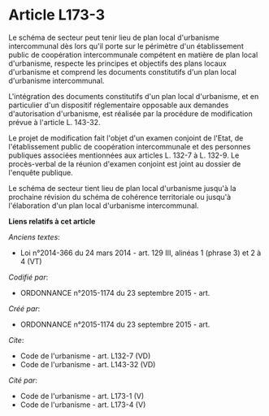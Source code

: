 # Article L173-3

Le schéma de secteur peut tenir lieu de plan local d'urbanisme intercommunal dès lors qu'il porte sur le périmètre d'un
établissement public de coopération intercommunale compétent en matière de plan local d'urbanisme, respecte les principes et
objectifs des plans locaux d'urbanisme et comprend les documents constitutifs d'un plan local d'urbanisme intercommunal. 

L'intégration des documents constitutifs d'un plan local d'urbanisme, et en particulier d'un dispositif réglementaire
opposable aux demandes d'autorisation d'urbanisme, est réalisée par la procédure de modification prévue à l'article L.
143-32. 

Le projet de modification fait l'objet d'un examen conjoint de l'Etat, de l'établissement public de coopération
intercommunale et des personnes publiques associées mentionnées aux articles L. 132-7 à L. 132-9. Le procès-verbal de la
réunion d'examen conjoint est joint au dossier de l'enquête publique. 

Le schéma de secteur tient lieu de plan local d'urbanisme jusqu'à la prochaine révision du schéma de cohérence territoriale
ou jusqu'à l'élaboration d'un plan local d'urbanisme intercommunal.

**Liens relatifs à cet article**

_Anciens textes_:

  - Loi n°2014-366 du 24 mars 2014 - art. 129 III, alinéas 1 (phrase 3) et 2 à 4  (VT)

_Codifié par_:

  - ORDONNANCE n°2015-1174 du 23 septembre 2015 - art.

_Créé par_:

  - ORDONNANCE n°2015-1174 du 23 septembre 2015 - art.

_Cite_:

  - Code de l'urbanisme - art. L132-7 (VD)
  - Code de l'urbanisme - art. L143-32 (VD)

_Cité par_:

  - Code de l'urbanisme - art. L173-1 (V)
  - Code de l'urbanisme - art. L173-4 (V)
